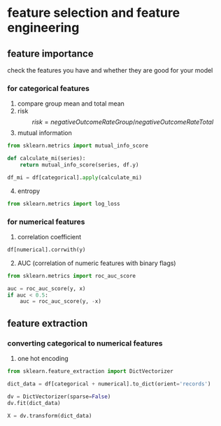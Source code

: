 # feature selection and feature engineering

## feature importance
check the features you have and whether they are good for your model

### for categorical features
1. compare group mean and total mean
2. risk
$$risk = negativeOutcomeRateGroup / negativeOutcomeRateTotal $$
3. mutual information
```python
from sklearn.metrics import mutual_info_score

def calculate_mi(series):
    return mutual_info_score(series, df.y)

df_mi = df[categorical].apply(calculate_mi)
```
4. entropy
```python
from sklearn.metrics import log_loss
```
### for numerical features
1. correlation coefficient
```python
df[numerical].corrwith(y)
```
2. AUC (correlation of numeric features with binary flags)
```python
from sklearn.metrics import roc_auc_score

auc = roc_auc_score(y, x)
if auc < 0.5:
    auc = roc_auc_score(y, -x)
```

## feature extraction
### converting categorical to numerical features
1. one hot encoding
```python
from sklearn.feature_extraction import DictVectorizer

dict_data = df[categorical + numerical].to_dict(orient='records') 

dv = DictVectorizer(sparse=False)
dv.fit(dict_data)

X = dv.transform(dict_data)
```

